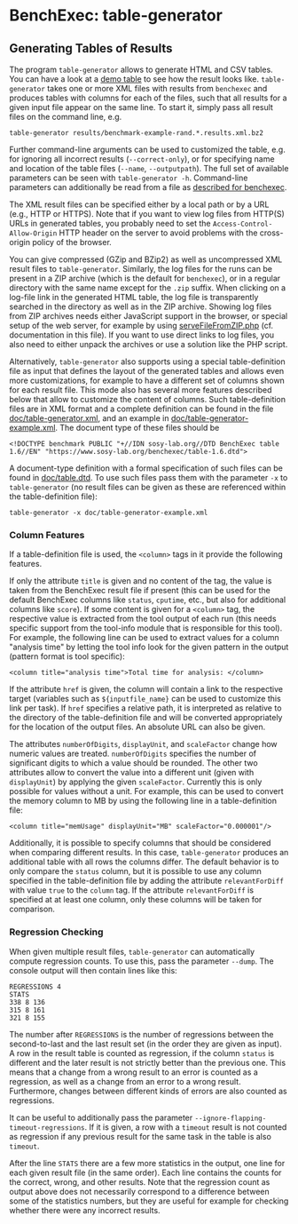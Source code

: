 # BenchExec: table-generator
## Generating Tables of Results

The program `table-generator` allows to generate HTML and CSV tables.
You can have a look at a
[demo table](https://sosy-lab.github.io/benchexec/example-table/svcomp-simple-cbmc-cpachecker.table.html)
to see how the result looks like.
`table-generator` takes one or more XML files with results from `benchexec`
and produces tables with columns for each of the files,
such that all results for a given input file appear on the same line.
To start it, simply pass all result files on the command line, e.g.

    table-generator results/benchmark-example-rand.*.results.xml.bz2

Further command-line arguments can be used to customized the table,
e.g. for ignoring all incorrect results (`--correct-only`),
or for specifying name and location of the table files (`--name`, `--outputpath`).
The full set of available parameters can be seen with `table-generator -h`.
Command-line parameters can additionally be read from a file
as [described for benchexec](benchexec.md#starting-benchexec).

The XML result files can be specified either by a local path or by a URL (e.g., HTTP or HTTPS).
Note that if you want to view log files from HTTP(S) URLs in generated tables,
you probably need to set the `Access-Control-Allow-Origin` HTTP header on the server
to avoid problems with the cross-origin policy of the browser.

You can give compressed (GZip and BZip2) as well as uncompressed XML result files to `table-generator`.
Similarly, the log files for the runs can be present in a ZIP archive
(which is the default for `benchexec`),
or in a regular directory with the same name except for the `.zip` suffix.
When clicking on a log-file link in the generated HTML table,
the log file is transparently searched in the directory as well as in the ZIP archive.
Showing log files from ZIP archives needs either JavaScript support in the browser,
or special setup of the web server, for example by using
[serveFileFromZIP.php](https://github.com/sosy-lab/benchexec/blob/master/contrib/serveFileFromZIP.php)
(cf. documentation in this file).
If you want to use direct links to log files, you also need to either unpack the archives
or use a solution like the PHP script.

Alternatively, `table-generator` also supports using a special table-definition file as input
that defines the layout of the generated tables
and allows even more customizations,
for example to have a different set of columns shown for each result file.
This mode also has several more features described below
that allow to customize the content of columns.
Such table-definition files are in XML format
and a complete definition can be found in the file
[doc/table-generator.xml](table-generator.xml),
and an example in [doc/table-generator-example.xml](table-generator-example.xml).
The document type of these files should be

    <!DOCTYPE benchmark PUBLIC "+//IDN sosy-lab.org//DTD BenchExec table 1.6//EN" "https://www.sosy-lab.org/benchexec/table-1.6.dtd">

A document-type definition with a formal specification of such files can be found in
[doc/table.dtd](table.dtd).
To use such files pass them with the parameter `-x` to `table-generator`
(no result files can be given as these are referenced within the table-definition file):

    table-generator -x doc/table-generator-example.xml

### Column Features

If a table-definition file is used, the `<column>` tags in it provide the following features.

If only the attribute `title` is given and no content of the tag,
the value is taken from the BenchExec result file if present
(this can be used for the default BenchExec columns like `status`, `cputime`, etc.,
but also for additional columns like `score`).
If some content is given for a `<column>` tag,
the respective value is extracted from the tool output of each run
(this needs specific support from the tool-info module that is responsible for this tool).
For example, the following line can be used to extract values for a column "analysis time"
by letting the tool info look for the given pattern in the output
(pattern format is tool specific):

    <column title="analysis time">Total time for analysis: </column>

If the attribute `href` is given, the column will contain a link to the respective target
(variables such as `${inputfile_name}` can be used to customize this link per task).
If `href` specifies a relative path, it is interpreted as relative to the directory
of the table-definition file and will be converted appropriately for the location of the output files.
An absolute URL can also be given.

The attributes `numberOfDigits`, `displayUnit`, and `scaleFactor`
change how numeric values are treated.
`numberOfDigits` specifies the number of significant digits to which a value should be rounded.
The other two attributes allow to convert the value into a different unit (given with `displayUnit`)
by applying the given `scaleFactor`. Currently this is only possible for values without a unit.
For example, this can be used to convert the memory column to MB
by using the following line in a table-definition file:

    <column title="memUsage" displayUnit="MB" scaleFactor="0.000001"/>

Additionally, it is possible to specify columns that should be considered when comparing different
results. In this case, `table-generator` produces an additional table with all rows the columns
differ. The default behavior is to only compare the `status` column, but it is possible to use any
column specified in the table-definition file by adding the attribute `relevantForDiff` with value
`true` to the `column` tag. If the attribute `relevantForDiff` is specified at at least one column,
only these columns will be taken for comparison.

### Regression Checking

When given multiple result files, `table-generator` can automatically compute regression counts.
To use this, pass the parameter `--dump`. The console output will then contain lines like this:

    REGRESSIONS 4
    STATS
    338 8 136
    315 8 161
    321 8 155

The number after `REGRESSIONS` is the number of regressions
between the second-to-last and the last result set (in the order they are given as input).
A row in the result table is counted as regression,
if the column `status` is different and the later result is not strictly better than the previous one.
This means that a change from a wrong result to an error is counted as a regression,
as well as a change from an error to a wrong result.
Furthermore, changes between different kinds of errors are also counted as regressions.

It can be useful to additionally pass the parameter `--ignore-flapping-timeout-regressions`.
If it is given, a row with a `timeout` result is not counted as regression
if any previous result for the same task in the table is also `timeout`.

After the line `STATS` there are a few more statistics in the output,
one line for each given result file (in the same order).
Each line contains the counts for the correct, wrong, and other results.
Note that the regression count as output above does not necessarily correspond to a difference
between some of the statistics numbers, but they are useful for example for checking whether there
were any incorrect results.
